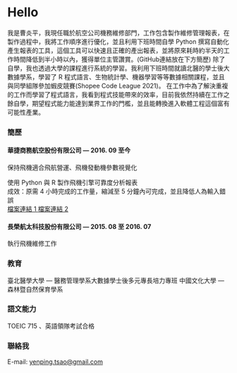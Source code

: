# Hello
我是曹炎平，我現任職於航空公司機務維修部門，工作包含製作維修管理報表，在製作過程中，我將工作順序進行優化，並且利用下班時間自學 Python 撰寫自動化產生報表的工具，這個工具可以快速且正確的產出報表，並將原來耗時約半天的工作時間降低到半小時以內，獲得單位主管讚賞。(GitHub連結放在下方簡歷)
除了自學，我也透過大學的課程進行系統的學習。我利用下班時間就讀北醫的學士後大數據學系，學習了 R 程式語言、生物統計學、機器學習等等數據相關課程，並且與同學組隊參加蝦皮競賽(Shopee Code League 2021)。
在工作中為了解決重複的工作而學習了程式語言，我看到程式技能帶來的效率，目前我依然持續在工作之餘自學，期望程式能力能達到業界工作的門檻，並且能轉換進入軟體工程這個富有可能性產業。
 
### 簡歷
#### 華捷商務航空股份有限公司 — 2016. 09 至今
保持飛機適合飛航營運、飛機發動機參數視覺化

使用 Python 與 R 製作飛機引擎可靠度分析報表   
成效：原需 4 小時完成的工作量，縮減至 5 分鐘內可完成，並且降低人為輸入錯誤  
[檔案連結 1 ](https://github.com/ccu92/python-tool/blob/master/COMBO.py)
[檔案連結 2 ](https://github.com/ccu92/R_small_tool/blob/main/lineChart.R)

#### 長榮航太科技股份有限公司 — 2015. 08 至 2016. 07
執行飛機維修工作

### 教育
臺北醫學大學 — 醫務管理學系大數據學士後多元專長培力專班
中國文化大學 — 森林暨自然保育學系

### 語文能力
TOEIC 715 、英語領隊考試合格

  
### 聯絡我
E-mail: [yenping.tsao@gmail.com](mailto:yenping.tsao@gmail.com)
